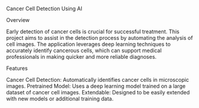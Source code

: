 Cancer Cell Detection Using AI


Overview

Early detection of cancer cells is crucial for successful treatment. This project aims to assist in the detection process by automating the analysis of cell images. The application leverages deep learning techniques to accurately identify cancerous cells, which can support medical professionals in making quicker and more reliable diagnoses.


Features

Cancer Cell Detection: Automatically identifies cancer cells in microscopic images.
Pretrained Model: Uses a deep learning model trained on a large dataset of cancer cell images.
Extendable: Designed to be easily extended with new models or additional training data.

